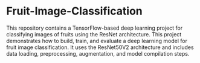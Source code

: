 # Fruit-Image-Classification

This repository contains a TensorFlow-based deep learning project for classifying images of fruits using the ResNet architecture.
This project demonstrates how to build, train, and evaluate a deep learning model for fruit image classification. It uses the ResNet50V2 architecture and includes data loading, preprocessing, augmentation, and model compilation steps.
